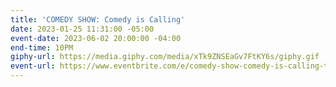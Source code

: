 ```yaml
---
title: 'COMEDY SHOW: Comedy is Calling'
date: 2023-01-25 11:31:00 -05:00
event-date: 2023-06-02 20:00:00 -04:00
end-time: 10PM
giphy-url: https://media.giphy.com/media/xTk9ZNSEaGv7FtKY6s/giphy.gif
event-url: https://www.eventbrite.com/e/comedy-show-comedy-is-calling-tickets-642498268617
---
```


